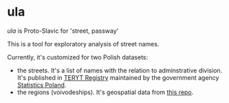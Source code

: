 # ula

_ula_ is Proto-Slavic for 'street, passway' 

This is a tool for exploratory analysis of street names.

Currently, it's customized for two Polish datasets:
- the streets. It's a list of names with the relation to adminstrative division. It's published in [TERYT Registry](https://eteryt.stat.gov.pl/eTeryt/) maintained by the government agency [Statistics Poland](https://stat.gov.pl/).
- the regions (voivodeships). It's geospatial data from [this repo](https://github.com/radoslaw-sz/polska-geojson/).
